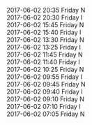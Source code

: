 2017-06-02 20:35 Friday  N  
2017-06-02 20:30 Friday  I  
2017-06-02 15:45 Friday  N  
2017-06-02 15:40 Friday  I  
2017-06-02 13:30 Friday  N  
2017-06-02 13:25 Friday  I  
2017-06-02 11:45 Friday  N  
2017-06-02 11:40 Friday  I  
2017-06-02 10:25 Friday  N  
2017-06-02 09:55 Friday  I  
2017-06-02 09:45 Friday  N  
2017-06-02 09:40 Friday  I  
2017-06-02 09:10 Friday  N  
2017-06-02 07:10 Friday  I  
2017-06-02 07:05 Friday  N  
